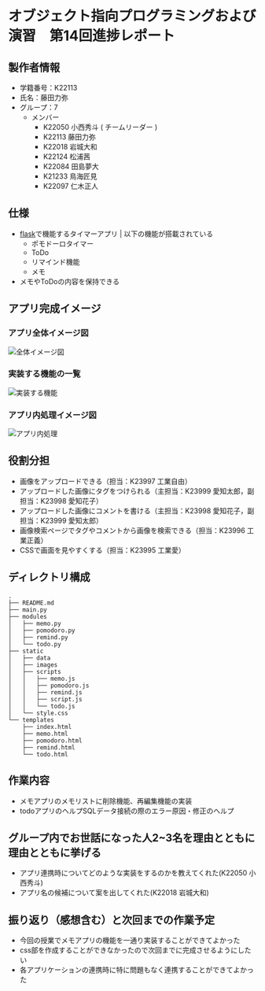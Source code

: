 # オブジェクト指向プログラミングおよび演習　第14回進捗レポート

## 製作者情報

- 学籍番号：K22113
- 氏名：藤田力弥
- グループ：7
  - メンバー
    - K22050 小西秀斗 ( チームリーダー )
    - K22113 藤田力弥
    - K22018 岩城大和
    - K22124 松浦茜
    - K22084 田島夢大	
    - K21233 鳥海匠見	
    - K22097 仁木正人	

## 仕様
- [flask](https://flask.palletsprojects.com/en/3.0.x/)で機能するタイマーアプリ | 以下の機能が搭載されている
  - ポモドーロタイマー
  - ToDo
  - リマインド機能
  - メモ
- メモやToDoの内容を保持できる

## アプリ完成イメージ

### アプリ全体イメージ図
![全体イメージ図](https://cdn.discordapp.com/attachments/1187288701148082176/1195008720971776050/export.png?ex=65b26d99&is=659ff899&hm=672e53d14976e8e290f49792058e8563df8f39fea170b671d73c2f3146c2e1a0&)

### 実装する機能の一覧
![実装する機能](https://cdn.discordapp.com/attachments/1194866116338659398/1194876367800635612/CDBE7D51-6B6A-4C1D-949F-66D44544153E.jpg?ex=65b1f255&is=659f7d55&hm=c70cc8db0a29d03ac79753f00dfa8d201b14737296844bb7b961b1d93ce31c27&)

### アプリ内処理イメージ図
![アプリ内処理](https://cdn.discordapp.com/attachments/1194866116338659398/1194887719520833536/DC9E445F-4F3E-4D4A-92D3-DF7580DB8E7A.png?ex=65b1fce8&is=659f87e8&hm=af13bcc7d59fca886a111551396ec8364bcd0cedb0586bec7d9adb2bb6bbb840&)


## 役割分担
- 画像をアップロードできる（担当：K23997 工業自由）
- アップロードした画像にタグをつけられる（主担当：K23999 愛知太郎，副担当：K23998 愛知花子）
- アップロードした画像にコメントを書ける（主担当：K23998 愛知花子，副担当：K23999 愛知太郎）
- 画像検索ページでタグやコメントから画像を検索できる（担当：K23996 工業正義）
- CSSで画面を見やすくする（担当：K23995 工業愛）

## ディレクトリ構成
```
.
├── README.md
├── main.py
├── modules
│   ├── memo.py
│   ├── pomodoro.py
│   ├── remind.py
│   └── todo.py
├── static
│   ├── data
│   ├── images
│   ├── scripts
│   │   ├── memo.js
│   │   ├── pomodoro.js
│   │   ├── remind.js
│   │   ├── script.js
│   │   └── todo.js
│   └── style.css
└── templates
    ├── index.html
    ├── memo.html
    ├── pomodoro.html
    ├── remind.html
    └── todo.html
```

## 作業内容

- メモアプリのメモリストに削除機能、再編集機能の実装
- todoアプリのヘルプSQLデータ接続の際のエラー原因・修正のヘルプ

## グループ内でお世話になった人2~3名を理由とともに理由とともに挙げる

- アプリ連携時についてどのような実装をするのかを教えてくれた(K22050 小西秀斗)
- アプリ名の候補について案を出してくれた(K22018 岩城大和)

## 振り返り（感想含む）と次回までの作業予定

- 今回の授業でメモアプリの機能を一通り実装することができてよかった
- css部を作成することができなかったので次回までに完成させるようにしたい
- 各アプリケーションの連携時に特に問題もなく連携することができてよかった